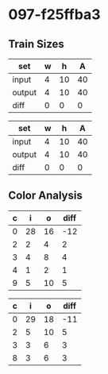 # 097-f25ffba3
## Train Sizes

|set|w|h|A|
|---|---|---|---|
|input|4|10|40|
|output|4|10|40|
|diff|0|0|0|


|set|w|h|A|
|---|---|---|---|
|input|4|10|40|
|output|4|10|40|
|diff|0|0|0|


## Color Analysis

|c|i|o|diff|
|---|---|---|---|
|0|28|16|-12|
|2|2|4|2|
|3|4|8|4|
|4|1|2|1|
|9|5|10|5|


|c|i|o|diff|
|---|---|---|---|
|0|29|18|-11|
|2|5|10|5|
|3|3|6|3|
|8|3|6|3|

